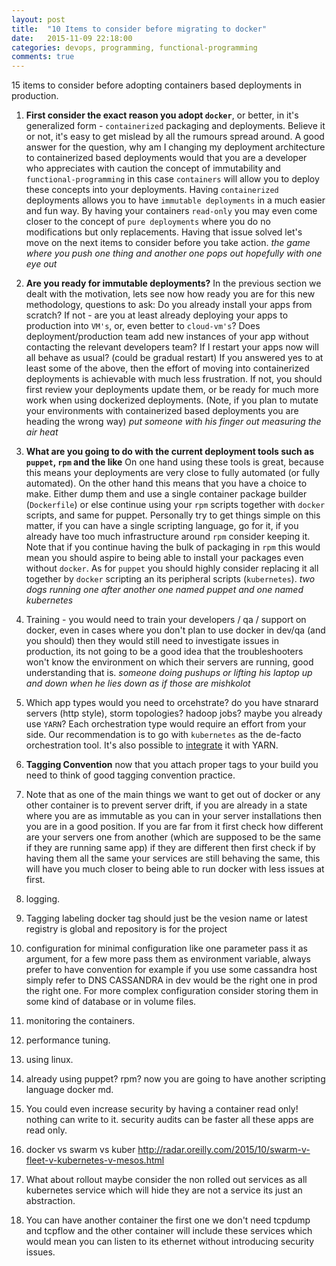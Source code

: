 ```yaml
---
layout: post
title:  "10 Items to consider before migrating to docker"
date:   2015-11-09 22:18:00
categories: devops, programming, functional-programming
comments: true
---
```

15 items to consider before adopting containers based deployments in production.

1. **First consider the exact reason you adopt `docker`**, or better, in it's generalized form - `containerized` packaging and deployments.  Believe it or not, it's easy to get mislead by all the rumours spread around.  A good answer for the question, why am I changing my deployment architecture to containerized based deployments would that you are a developer who appreciates with caution the concept of immutability and `functional-programming` in this case `containers` will allow you to deploy these concepts into your deployments.  Having `containerized` deployments allows you to have `immutable deployments` in a much easier and fun way.  By having your containers `read-only` you may even come closer to the concept of `pure deployments` where you do no modifications but only replacements.  Having that issue solved let's move on the next items to consider before you take action.  *the game where you push one thing and another one pops out hopefully with one eye out*

2. **Are you ready for immutable deployments?** In the previous section we dealt with the motivation, lets see now how ready you are for this new methodology, questions to ask: Do you already install your apps from scratch? If not - are you at least already deploying your apps to production into `VM's`, or, even better to `cloud-vm's`?  Does deployment/production team add new instances of your app without contacting the relevant developers team? If I restart your apps now will all behave as usual? (could be gradual restart) If you answered yes to at least some of the above, then the effort of moving into containerized deployments is achievable with much less frustration.  If not, you should first review your deployments update them, or be ready for much more work when using dockerized deployments.  (Note, if you plan to mutate your environments with containerized based deployments you are heading the wrong way) *put someone with his finger out measuring the air heat*

3. **What are you going to do with the current deployment tools such as `puppet`, `rpm` and the like** On one hand using these tools is great, because this means your deployments are very close to fully automated (or fully automated).  On the other hand this means that you have a choice to make.  Either dump them and use a single container package builder (`Dockerfile`) or else continue using your `rpm` scripts together with `docker` scripts, and same for puppet.  Personally try to get things simple on this matter, if you can have a single scripting language, go for it, if you already have too much infrastructure around `rpm` consider keeping it.  Note that if you continue having the bulk of packaging in `rpm` this would mean you should aspire to being able to install your packages even without `docker`.  As for `puppet` you should highly consider replacing it all together by `docker` scripting an its peripheral scripts (`kubernetes`).  *two dogs running one after another one named puppet and one named kubernetes*

3. Training - you would need to train your developers / qa / support on docker, even in cases where you don't plan to use docker in dev/qa (and you should) then they would still need to investigate issues in production, its not going to be a good idea that the troubleshooters won't know the environment on which their servers are running, good understanding that is.  *someone doing pushups or lifting his laptop up and down when he lies down as if those are mishkolot*

4. Which app types would you need to orcehstrate? do you have stnarard servers (http style), storm topologies? hadoop jobs? maybe you already use `YARN`? Each orchestration type would require an effort from your side.  Our recommendation is to go with `kubernetes` as the de-facto orchestration tool.  It's also possible to [integrate](http://hortonworks.com/blog/docker-kubernetes-apache-hadoop-yarn/) it with YARN.



3. **Tagging Convention** now that you attach proper tags to your build you need to think of good tagging convention practice.
4. Note that as one of the main things we want to get out of docker or any other container is to prevent server drift, if you are already in a state where you are as immutable as you can in your server installations then you are in a good position.  If you are far from it first check how different are your servers one from another (which are supposed to be the same if they are running same app) if they are different then first check if by having them all the same your services are still behaving the same, this will have you much closer to being able to run docker with less issues at first.
2. logging.
3. Tagging labeling docker tag should just be the vesion name or latest registry is global and repository is for the project
3. configuration for minimal configuration like one parameter pass it as argument, for a few more pass them as environment variable, always prefer to have convention for example if you use some cassandra host simply refer to DNS CASSANDRA in dev would be the right one in prod the right one.  For more complex configuration consider storing them in some kind of database or in volume files.
4. monitoring the containers.
5. performance tuning.
6. using linux.
7. already using puppet? rpm? now you are going to have another scripting language docker md.
8. You could even increase security by having a container read only! nothing can write to it.  security audits can be faster all these apps are read only.
9. docker vs swarm vs kuber http://radar.oreilly.com/2015/10/swarm-v-fleet-v-kubernetes-v-mesos.html
10. What about rollout maybe consider the non rolled out services as all kubernetes service which will hide they are not a service its just an abstraction.
11. You can have another container the first one we don't need tcpdump and tcpflow and the other container will include these services which would mean you can listen to its ethernet without introducing security issues.
